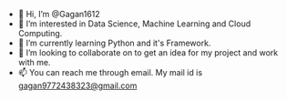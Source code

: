 - 👋 Hi, I’m @Gagan1612
- 👀 I’m interested in Data Science, Machine Learning and Cloud Computing.
- 🌱 I’m currently learning Python and it's Framework.
- 💞️ I’m looking to collaborate on to get an idea for my project and work with me.
- 📫 You can reach me through email. My mail id is gagan9772438323@gmail.com 

<!---
Gagan1612/Gagan1612 is a ✨ special ✨ repository because its `README.md` (this file) appears on your GitHub profile.
You can click the Preview link to take a look at your changes.
--->
